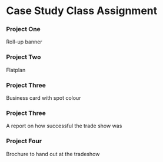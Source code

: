 # Case Study Class Assignment




### Project One
Roll-up banner

### Project Two
Flatplan

### Project Three
Business card with spot colour

### Project Three
A report on how successful the trade show was


### Project Four
Brochure to hand out at the tradeshow
